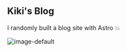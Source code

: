 ## Kiki's Blog


I randomly built a blog site with Astro 💥


![image-default](https://user-images.githubusercontent.com/22290070/212909512-f698d1c6-b18c-48ec-89ac-7cfc334323b3.png)

